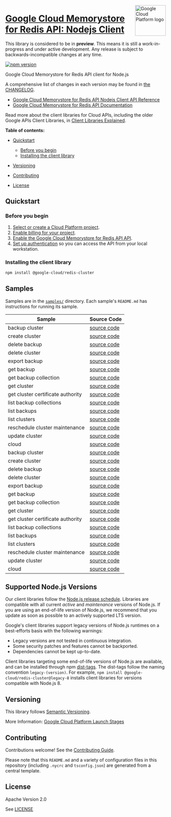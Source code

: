 [//]: # "This README.md file is auto-generated, all changes to this file will be lost."
[//]: # "The comments you see below are used to generate those parts of the template in later states."
<img src="https://avatars2.githubusercontent.com/u/2810941?v=3&s=96" alt="Google Cloud Platform logo" title="Google Cloud Platform" align="right" height="96" width="96"/>

# [Google Cloud Memorystore for Redis API: Nodejs Client][homepage]

This library is considered to be in **preview**. This means it is still a
work-in-progress and under active development. Any release is subject to
backwards-incompatible changes at any time.

[![npm version](https://img.shields.io/npm/v/@google-cloud/redis-cluster.svg)](https://www.npmjs.org/package/@google-cloud/redis-cluster)

Google Cloud Memorystore for Redis API client for Node.js

[//]: # "partials.introduction"

A comprehensive list of changes in each version may be found in
[the CHANGELOG][homepage_changelog].

* [Google Cloud Memorystore for Redis API Nodejs Client API Reference](https://cloud.google.com/nodejs/docs/reference/cluster/latest)
* [Google Cloud Memorystore for Redis API Documentation](https://cloud.google.com/memorystore/docs/redis)

Read more about the client libraries for Cloud APIs, including the older
Google APIs Client Libraries, in [Client Libraries Explained][explained].

[explained]: https://cloud.google.com/apis/docs/client-libraries-explained

**Table of contents:**

* [Quickstart](#quickstart)
  * [Before you begin](#before-you-begin)
  * [Installing the client library](#installing-the-client-library)

* [Versioning](#versioning)
* [Contributing](#contributing)
* [License](#license)

## Quickstart
### Before you begin

1.  [Select or create a Cloud Platform project][projects].
1.  [Enable billing for your project][billing].
1.  [Enable the Google Cloud Memorystore for Redis API API][enable_api].
1.  [Set up authentication][auth] so you can access the
    API from your local workstation.
### Installing the client library

```bash
npm install @google-cloud/redis-cluster
```

[//]: # "partials.body"

## Samples

Samples are in the [`samples/`][homepage_samples] directory. Each sample's `README.md` has instructions for running its sample.

| Sample                      | Source Code                       |
| --------------------------- | --------------------------------- |
| backup cluster | [source code](https://github.com/googleapis/google-cloud-node/blob/main/packages/google-cloud-redis-cluster/samples/generated/v1/cloud_redis_cluster.backup_cluster.js) |
| create cluster | [source code](https://github.com/googleapis/google-cloud-node/blob/main/packages/google-cloud-redis-cluster/samples/generated/v1/cloud_redis_cluster.create_cluster.js) |
| delete backup | [source code](https://github.com/googleapis/google-cloud-node/blob/main/packages/google-cloud-redis-cluster/samples/generated/v1/cloud_redis_cluster.delete_backup.js) |
| delete cluster | [source code](https://github.com/googleapis/google-cloud-node/blob/main/packages/google-cloud-redis-cluster/samples/generated/v1/cloud_redis_cluster.delete_cluster.js) |
| export backup | [source code](https://github.com/googleapis/google-cloud-node/blob/main/packages/google-cloud-redis-cluster/samples/generated/v1/cloud_redis_cluster.export_backup.js) |
| get backup | [source code](https://github.com/googleapis/google-cloud-node/blob/main/packages/google-cloud-redis-cluster/samples/generated/v1/cloud_redis_cluster.get_backup.js) |
| get backup collection | [source code](https://github.com/googleapis/google-cloud-node/blob/main/packages/google-cloud-redis-cluster/samples/generated/v1/cloud_redis_cluster.get_backup_collection.js) |
| get cluster | [source code](https://github.com/googleapis/google-cloud-node/blob/main/packages/google-cloud-redis-cluster/samples/generated/v1/cloud_redis_cluster.get_cluster.js) |
| get cluster certificate authority | [source code](https://github.com/googleapis/google-cloud-node/blob/main/packages/google-cloud-redis-cluster/samples/generated/v1/cloud_redis_cluster.get_cluster_certificate_authority.js) |
| list backup collections | [source code](https://github.com/googleapis/google-cloud-node/blob/main/packages/google-cloud-redis-cluster/samples/generated/v1/cloud_redis_cluster.list_backup_collections.js) |
| list backups | [source code](https://github.com/googleapis/google-cloud-node/blob/main/packages/google-cloud-redis-cluster/samples/generated/v1/cloud_redis_cluster.list_backups.js) |
| list clusters | [source code](https://github.com/googleapis/google-cloud-node/blob/main/packages/google-cloud-redis-cluster/samples/generated/v1/cloud_redis_cluster.list_clusters.js) |
| reschedule cluster maintenance | [source code](https://github.com/googleapis/google-cloud-node/blob/main/packages/google-cloud-redis-cluster/samples/generated/v1/cloud_redis_cluster.reschedule_cluster_maintenance.js) |
| update cluster | [source code](https://github.com/googleapis/google-cloud-node/blob/main/packages/google-cloud-redis-cluster/samples/generated/v1/cloud_redis_cluster.update_cluster.js) |
| cloud | [source code](https://github.com/googleapis/google-cloud-node/blob/main/packages/google-cloud-redis-cluster/samples/generated/v1/snippet_metadata_google.cloud.redis.cluster.v1.json) |
| backup cluster | [source code](https://github.com/googleapis/google-cloud-node/blob/main/packages/google-cloud-redis-cluster/samples/generated/v1beta1/cloud_redis_cluster.backup_cluster.js) |
| create cluster | [source code](https://github.com/googleapis/google-cloud-node/blob/main/packages/google-cloud-redis-cluster/samples/generated/v1beta1/cloud_redis_cluster.create_cluster.js) |
| delete backup | [source code](https://github.com/googleapis/google-cloud-node/blob/main/packages/google-cloud-redis-cluster/samples/generated/v1beta1/cloud_redis_cluster.delete_backup.js) |
| delete cluster | [source code](https://github.com/googleapis/google-cloud-node/blob/main/packages/google-cloud-redis-cluster/samples/generated/v1beta1/cloud_redis_cluster.delete_cluster.js) |
| export backup | [source code](https://github.com/googleapis/google-cloud-node/blob/main/packages/google-cloud-redis-cluster/samples/generated/v1beta1/cloud_redis_cluster.export_backup.js) |
| get backup | [source code](https://github.com/googleapis/google-cloud-node/blob/main/packages/google-cloud-redis-cluster/samples/generated/v1beta1/cloud_redis_cluster.get_backup.js) |
| get backup collection | [source code](https://github.com/googleapis/google-cloud-node/blob/main/packages/google-cloud-redis-cluster/samples/generated/v1beta1/cloud_redis_cluster.get_backup_collection.js) |
| get cluster | [source code](https://github.com/googleapis/google-cloud-node/blob/main/packages/google-cloud-redis-cluster/samples/generated/v1beta1/cloud_redis_cluster.get_cluster.js) |
| get cluster certificate authority | [source code](https://github.com/googleapis/google-cloud-node/blob/main/packages/google-cloud-redis-cluster/samples/generated/v1beta1/cloud_redis_cluster.get_cluster_certificate_authority.js) |
| list backup collections | [source code](https://github.com/googleapis/google-cloud-node/blob/main/packages/google-cloud-redis-cluster/samples/generated/v1beta1/cloud_redis_cluster.list_backup_collections.js) |
| list backups | [source code](https://github.com/googleapis/google-cloud-node/blob/main/packages/google-cloud-redis-cluster/samples/generated/v1beta1/cloud_redis_cluster.list_backups.js) |
| list clusters | [source code](https://github.com/googleapis/google-cloud-node/blob/main/packages/google-cloud-redis-cluster/samples/generated/v1beta1/cloud_redis_cluster.list_clusters.js) |
| reschedule cluster maintenance | [source code](https://github.com/googleapis/google-cloud-node/blob/main/packages/google-cloud-redis-cluster/samples/generated/v1beta1/cloud_redis_cluster.reschedule_cluster_maintenance.js) |
| update cluster | [source code](https://github.com/googleapis/google-cloud-node/blob/main/packages/google-cloud-redis-cluster/samples/generated/v1beta1/cloud_redis_cluster.update_cluster.js) |
| cloud | [source code](https://github.com/googleapis/google-cloud-node/blob/main/packages/google-cloud-redis-cluster/samples/generated/v1beta1/snippet_metadata_google.cloud.redis.cluster.v1beta1.json) |


## Supported Node.js Versions

Our client libraries follow the [Node.js release schedule](https://github.com/nodejs/release#release-schedule).
Libraries are compatible with all current _active_ and _maintenance_ versions of
Node.js.
If you are using an end-of-life version of Node.js, we recommend that you update
as soon as possible to an actively supported LTS version.

Google's client libraries support legacy versions of Node.js runtimes on a
best-efforts basis with the following warnings:

* Legacy versions are not tested in continuous integration.
* Some security patches and features cannot be backported.
* Dependencies cannot be kept up-to-date.

Client libraries targeting some end-of-life versions of Node.js are available, and
can be installed through npm [dist-tags](https://docs.npmjs.com/cli/dist-tag).
The dist-tags follow the naming convention `legacy-(version)`.
For example, `npm install @google-cloud/redis-cluster@legacy-8` installs client libraries
for versions compatible with Node.js 8.

## Versioning

This library follows [Semantic Versioning](http://semver.org/).

More Information: [Google Cloud Platform Launch Stages][launch_stages]

[launch_stages]: https://cloud.google.com/terms/launch-stages

## Contributing

Contributions welcome! See the [Contributing Guide](https://github.com/googleapis/google-cloud-node/blob/main/packages/google-cloud-redis-cluster/CONTRIBUTING.md).

Please note that this `README.md`
and a variety of configuration files in this repository (including `.nycrc` and `tsconfig.json`)
are generated from a central template.

## License

Apache Version 2.0

See [LICENSE](https://github.com/googleapis/google-cloud-node/blob/main/packages/google-cloud-redis-cluster/LICENSE)

[shell_img]: https://gstatic.com/cloudssh/images/open-btn.png
[projects]: https://console.cloud.google.com/project
[billing]: https://support.google.com/cloud/answer/6293499#enable-billing
[enable_api]: https://console.cloud.google.com/flows/enableapi?apiid=redis.googleapis.com
[auth]: https://cloud.google.com/docs/authentication/external/set-up-adc-local
[homepage_samples]: https://github.com/googleapis/google-cloud-node/blob/main/packages/google-cloud-redis-cluster/samples
[homepage_changelog]: https://github.com/googleapis/google-cloud-node/blob/main/packages/google-cloud-redis-cluster/CHANGELOG.md
[homepage]: https://github.com/googleapis/google-cloud-node/blob/main/packages/google-cloud-redis-cluster
